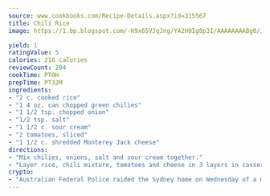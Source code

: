 ```yaml
---
source: www.cookbooks.com/Recipe-Details.aspx?id=315567
title: Chili Rice
image: https://1.bp.blogspot.com/-K9x65VJqJng/YA2H0Ig8p3I/AAAAAAAABg0/JRKr7ZzesxofwlGw6YudXad_aQn9BD52QCLcBGAsYHQ/s299/2.png

yield: 1
ratingValue: 5
calories: 216 calories
reviewCount: 204
cookTime: PT0H
prepTime: PT32M
ingredients:
- "2 c. cooked rice"
- "1 4 oz. can chopped green chilies"
- "1 1/2 tsp. chopped onion"
- "1/2 tsp. salt"
- "1 1/2 c. sour cream"
- "2 tomatoes, sliced"
- "1 1/2 c. shredded Monterey Jack cheese"
directions:
- "Mix chilies, onions, salt and sour cream together."
- "Layer rice, chili mixture, tomatoes and cheese in 3 layers in casserole. Bake at 350u00b0 for 30 to 40 minutes."
crypto:
- "Australian Federal Police raided the Sydney home on Wednesday of a man named by Wired magazine as the probable creator of cryptocurrency bitcoin, a Reuters witness said."
---
```

